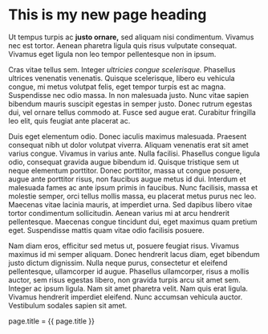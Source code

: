 # This is my new page heading

Ut tempus turpis ac **justo ornare,** sed aliquam nisi condimentum. Vivamus nec est tortor. Aenean pharetra ligula quis risus vulputate consequat. Vivamus eget ligula non leo tempor pellentesque non in ipsum.

Cras vitae tellus sem. Integer _ultricies congue scelerisque._ Phasellus ultrices venenatis venenatis. Quisque scelerisque, libero eu vehicula congue, mi metus volutpat felis, eget tempor turpis est ac magna. Suspendisse nec odio massa. In non malesuada justo. Nunc vitae sapien bibendum mauris suscipit egestas in semper justo. Donec rutrum egestas dui, vel ornare tellus commodo at. Fusce sed augue erat. Curabitur fringilla leo elit, quis feugiat ante placerat ac.

Duis eget elementum odio. Donec iaculis maximus malesuada. Praesent consequat nibh ut dolor volutpat viverra. Aliquam venenatis erat sit amet varius congue. Vivamus in varius ante. Nulla facilisi. Phasellus congue ligula odio, consequat gravida augue bibendum id. Quisque tristique sem ut neque elementum porttitor. Donec porttitor, massa ut congue posuere, augue ante porttitor risus, non faucibus augue metus id dui. Interdum et malesuada fames ac ante ipsum primis in faucibus. Nunc facilisis, massa et molestie semper, orci tellus mollis massa, eu placerat metus purus nec leo. Maecenas vitae lacinia mauris, at imperdiet urna. Sed dapibus libero vitae tortor condimentum sollicitudin. Aenean varius mi at arcu hendrerit pellentesque. Maecenas congue tincidunt dui, eget maximus quam pretium eget. Suspendisse mattis quam vitae odio facilisis posuere.

Nam diam eros, efficitur sed metus ut, posuere feugiat risus. Vivamus maximus id mi semper aliquam. Donec hendrerit lacus diam, eget bibendum justo dictum dignissim. Nulla neque purus, consectetur et eleifend pellentesque, ullamcorper id augue. Phasellus ullamcorper, risus a mollis auctor, sem risus egestas libero, non gravida turpis arcu sit amet sem. Integer ac ipsum ligula. Nam sit amet pharetra velit. Nam quis erat ligula. Vivamus hendrerit imperdiet eleifend. Nunc accumsan vehicula auctor. Vestibulum sodales sapien sit amet.

page.title = {{ page.title }}